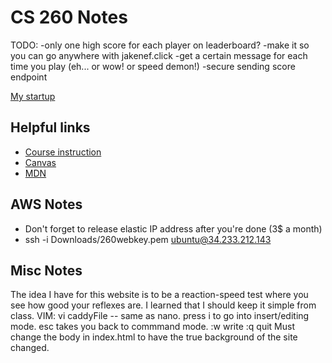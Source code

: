 # CS 260 Notes

TODO:
-only one high score for each player on leaderboard?
-make it so you can go anywhere with jakenef.click
-get a certain message for each time you play (eh... or wow! or speed demon!)
-secure sending score endpoint

[My startup](https://simon.cs260.click)

## Helpful links

- [Course instruction](https://github.com/webprogramming260)
- [Canvas](https://byu.instructure.com)
- [MDN](https://developer.mozilla.org)

## AWS Notes

- Don't forget to release elastic IP address after you're done (3$ a month)
- ssh -i Downloads/260webkey.pem ubuntu@34.233.212.143

## Misc Notes
The idea I have for this website is to be a reaction-speed test where you see how good your reflexes are. I learned that I should keep it simple from class.
VIM: vi caddyFile -- same as nano. press i to go into insert/editing mode. esc takes you back to commmand mode. :w write :q quit
Must change the body in index.html to have the true background of the site changed.
